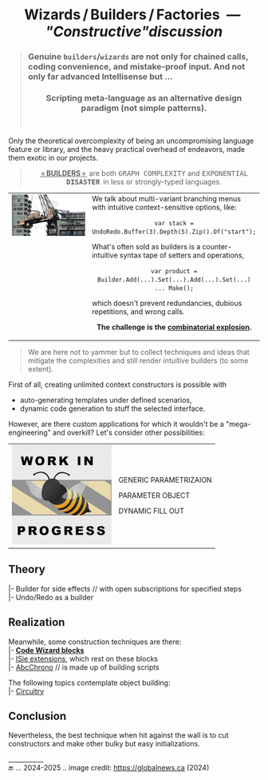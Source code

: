 <h1 align="center">Wizards&thinsp;/&thinsp;Builders&thinsp;/&thinsp;Factories &nbsp;&mdash;&nbsp; <i>"Constructive"discussion</i></h1>

> ### Genuine **`builders`/`wizards`** are not only for chained calls, coding convenience, and mistake-proof input. And not only far advanced Intellisense but ...
> <h3 align="center">Scripting meta-language as an alternative design paradigm (not simple patterns).</h3>
> &nbsp;

Only the theoretical overcomplexity of being an uncompromising language feature or library, and the heavy practical overhead of endeavors, made them exotic in our projects.

<blockquote align="center"><ins>&thinsp;«&thinsp;<b>BUILDERS</b>&thinsp;»&thinsp;</ins> are both <samp>GRAPH COMPLEXITY</samp> and <samp>EXPONENTIAL <b>DISASTER</samp></b>&thinsp; in less or strongly-typed languages.</blockquote>

<table><tr valign="top"><td width="40%"><picture><img alt="&nbsp;Construction crane collapse" src="https://github.com/BYTESHAUS/read-write/blob/main/README%2B/_rsc/_img/illus/crane_collapse-CA-2024(globalnews.ca).jpg" /></picture></td><td>
<div>We talk about multi-variant branching menus with intuitive context-sensitive options, like:</div>
 <p align="center"><code>var stack = UndoRedo.Buffer(3).Depth(5).Zip().Of("start");</code></p>
<div>What's often sold as builders is a counter-intuitive syntax tape of setters and operations,</div>
  <p align="center"><code>var product = Builder.Add(...).Set(...).Add(...).Set(...) ... Make();</code></p>
  <p>which doesn't prevent redundancies, dubious repetitions, and wrong calls.</p>
<p align="center"><b>The challenge is the <ins>combinatorial explosion</ins>.</b></p>
</td></tr></table>

> We are here not to yammer but to collect techniques and ideas that mitigate the complexities and still render intuitive builders (to some extent).

First of all, creating unlimited context constructors is possible with

+ auto-generating templates under defined scenarios,
+ dynamic code generation to stuff the selected interface.

However, are there custom applications for which it wouldn't be a "mega-engineering" and overkill? Let's consider other possibilities:

<table><tr><td><picture><img alt="&nbsp;🚧  W&thinsp;O&thinsp;R&thinsp;K  i&thinsp;n  P&thinsp;R&thinsp;O&thinsp;G&thinsp;R&thinsp;E&thinsp;S&thinsp;S&thinsp; 🐝" src="https://github.com/BYTESHAUS/read-write/blob/main/README%2B/_rsc/_img/_nav/tiles/_WorkInProgress_200px.jpg" /></picture></td><td>
<p>GENERIC PARAMETRIZAION</p>
<p>PARAMETER OBJECT</p>
<p>DYNAMIC FILL OUT</p>
</td></tr></table>

## Theory

|- Builder for side effects // with open subscriptions for specified steps \
|- Undo/Redo as a builder

## Realization

Meanwhile, some construction techniques are there:\
|- [<b>Code Wizard blocks</b>](../../../../src/TuttiFrutti/WizConstr/README.md)\
|- [ISie extensions](../../../parts/_ext/ISie/README.md), which rest on these blocks\
|- [AbcChrono](../../../parts/AbcChrono) // is made up of building scripts


The following topics contemplate object building:\
|- [Circuitry](../circuitry)

## Conclusion

Nevertheless, the best technique when hit against the wall is to cut constructors and make other bulky but easy initializations.

\___________\
🔚 ... 2024-2025 .. image credit: https://globalnews.ca (2024)
